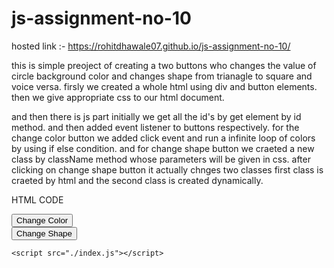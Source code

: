 # js-assignment-no-10

hosted link :- https://rohitdhawale07.github.io/js-assignment-no-10/

this is simple preoject of creating a two buttons who changes the value of circle background color and changes shape from trianagle to square and voice versa.
firsly we created a whole html using div and button elements.
then we give appropriate css to our html document.

and then there is js part initially we get all the id's by get element by id method.
and then added event listener to buttons respectively.
for the change color button we added click event and run a infinite loop of colors by using if else condition.
and for change shape button we craeted a new class by className method whose parameters will be given in css.
after clicking on change shape button it actually chnges two classes first class is craeted by html and the second class is created dynamically.

HTML CODE
<!DOCTYPE html>
<html lang="en">
<head>
    <meta charset="UTF-8">
    <meta name="viewport" content="width=device-width, initial-scale=1.0">
    <title>Document</title>
    <link rel="stylesheet" href="./style.css">
</head>
<body>
    <div id="section">
        <div id="circle">
            <div class="triangle"></div>
        </div>
        <div id="changeColor">
            <button class="btn">Change Color</button>
        </div>
        <div id="changeShape">
            <button class="btn">Change Shape</button>
        </div>
    </div>


    


    <script src="./index.js"></script>
</body>
</html>
